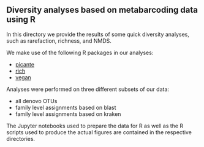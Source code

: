## Diversity analyses based on metabarcoding data using R

In this directory we provide the results of some quick diversity analyses, such as rarefaction, richness, and NMDS.

We make use of the following R packages in our analyses:
 - [picante](https://cran.r-project.org/web/packages/picante/index.html)
 - [rich](https://cran.r-project.org/web/packages/rich/index.html)
 - [vegan](https://cran.r-project.org/web/packages/vegan/index.html)


Analyses were performed on three different subsets of our data:
 - all denovo OTUs
 - family level assignments based on blast
 - family level assignments based on kraken

The Jupyter notebooks used to prepare the data for R as well as the R scripts used to produce the actual figures are contained in the respective directories.
